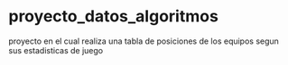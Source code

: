 # proyecto_datos_algoritmos
proyecto en el cual realiza una tabla de posiciones de los equipos segun sus estadisticas de juego
